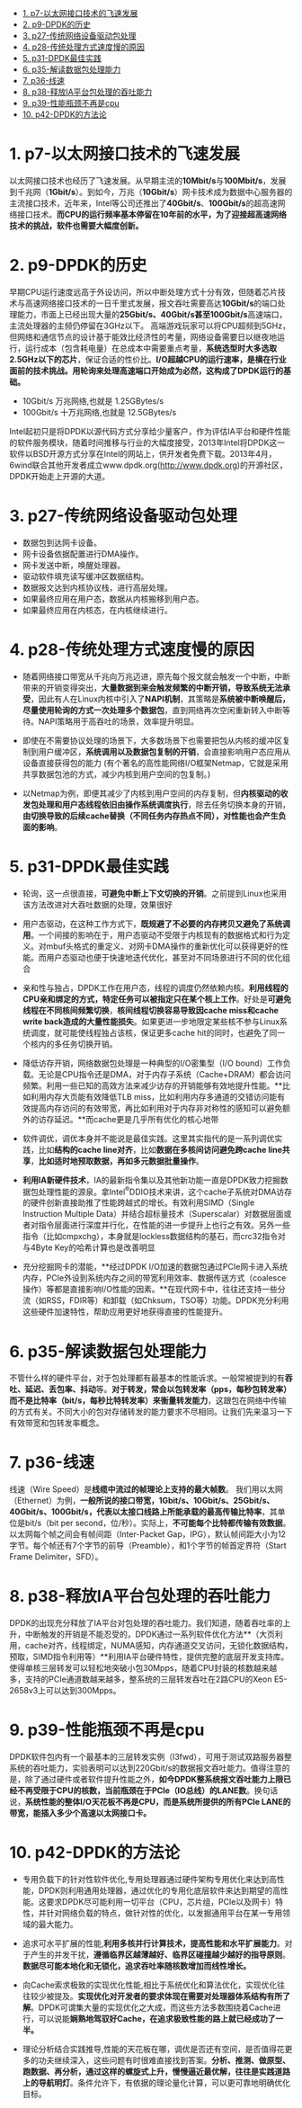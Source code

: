 

<!-- TOC -->

- [1. p7-以太网接口技术的飞速发展](#1-p7-以太网接口技术的飞速发展)
- [2. p9-DPDK的历史](#2-p9-dpdk的历史)
- [3. p27-传统网络设备驱动包处理](#3-p27-传统网络设备驱动包处理)
- [4. p28-传统处理方式速度慢的原因](#4-p28-传统处理方式速度慢的原因)
- [5. p31-DPDK最佳实践](#5-p31-dpdk最佳实践)
- [6. p35-解读数据包处理能力](#6-p35-解读数据包处理能力)
- [7. p36-线速](#7-p36-线速)
- [8. p38-释放IA平台包处理的吞吐能力](#8-p38-释放ia平台包处理的吞吐能力)
- [9. p39-性能瓶颈不再是cpu](#9-p39-性能瓶颈不再是cpu)
- [10. p42-DPDK的方法论](#10-p42-dpdk的方法论)

<!-- /TOC -->

# 1. p7-以太网接口技术的飞速发展
以太网接口技术也经历了飞速发展。从早期主流的**10Mbit/s**与**100Mbit/s**，发展到千兆网（**1Gbit/s**）。到如今，万兆（**10Gbit/s**）网卡技术成为数据中心服务器的主流接口技术，近年来，Intel等公司还推出了**40Gbit/s**、**100Gbit/s**的超高速网络接口技术。**而CPU的运行频率基本停留在10年前的水平，为了迎接超高速网络技术的挑战，软件也需要大幅度创新。**

# 2. p9-DPDK的历史
早期CPU运行速度远高于外设访问，所以中断处理方式十分有效，但随着芯片技术与高速网络接口技术的一日千里式发展，报文吞吐需要高达**10Gbit/s**的端口处理能力，市面上已经出现大量的**25Gbit/s、40Gbit/s甚至100Gbit/s**高速端口，主流处理器的主频仍停留在3GHz以下。
高端游戏玩家可以将CPU超频到5GHz，但网络和通信节点的设计基于能效比经济性的考量，网络设备需要日以继夜地运行，运行成本（包含耗电量）在总成本中需要重点考量，**系统选型时大多选取2.5GHz以下的芯片**，保证合适的性价比。**I/O超越CPU的运行速率，是横在行业面前的技术挑战。用轮询来处理高速端口开始成为必然，这构成了DPDK运行的基础。**

  * 10Gbit/s 万兆网络,也就是 1.25GBytes/s
  * 100Gbit/s 十万兆网络,也就是 12.5GBytes/s

Intel起初只是将DPDK以源代码方式分享给少量客户，作为评估IA平台和硬件性能的软件服务模块，随着时间推移与行业的大幅度接受，2013年Intel将DPDK这一软件以BSD开源方式分享在Intel的网站上，供开发者免费下载。2013年4月，6wind联合其他开发者成立www.dpdk.org(http://www.dpdk.org)的开源社区，DPDK开始走上开源的大道。

# 3. p27-传统网络设备驱动包处理
  - 数据包到达网卡设备。
  - 网卡设备依据配置进行DMA操作。
  - 网卡发送中断，唤醒处理器。
  - 驱动软件填充读写缓冲区数据结构。
  - 数据报文达到内核协议栈，进行高层处理。
  - 如果最终应用在用户态，数据从内核搬移到用户态。
  - 如果最终应用在内核态，在内核继续进行。

# 4. p28-传统处理方式速度慢的原因
  * 随着网络接口带宽从千兆向万兆迈进，原先每个报文就会触发一个中断，中断带来的开销变得突出，**大量数据到来会触发频繁的中断开销，导致系统无法承受**，因此有人在Linux内核中引入了**NAPI机制**，其策略是**系统被中断唤醒后，尽量使用轮询的方式一次处理多个数据包**，直到网络再次空闲重新转入中断等待。NAPI策略用于高吞吐的场景，效率提升明显。

  * 即使在不需要协议处理的场景下，大多数场景下也需要把包从内核的缓冲区复制到用户缓冲区，**系统调用以及数据包复制的开销**，会直接影响用户态应用从设备直接获得包的能力 (有个著名的高性能网络I/O框架Netmap，它就是采用共享数据包池的方式，减少内核到用户空间的包复制。)

  * 以Netmap为例，即便其减少了内核到用户空间的内存复制，但**内核驱动的收发包处理和用户态线程依旧由操作系统调度执行**，除去任务切换本身的开销，**由切换导致的后续cache替换（不同任务内存热点不同），对性能也会产生负面的影响**。
# 5. p31-DPDK最佳实践

  * 轮询，这一点很直接，**可避免中断上下文切换的开销**。之前提到Linux也采用该方法改进对大吞吐数据的处理，效果很好

  * 用户态驱动，在这种工作方式下，**既规避了不必要的内存拷贝又避免了系统调用**。一个间接的影响在于，用户态驱动不受限于内核现有的数据格式和行为定义。对mbuf头格式的重定义、对网卡DMA操作的重新优化可以获得更好的性能。而用户态驱动也便于快速地迭代优化，甚至对不同场景进行不同的优化组合

  * 亲和性与独占，DPDK工作在用户态，线程的调度仍然依赖内核。**利用线程的CPU亲和绑定的方式，特定任务可以被指定只在某个核上工作**。好处是**可避免线程在不同核间频繁切换**，**核间线程切换容易导致因cache miss和cache write back造成的大量性能损失**。如果更进一步地限定某些核不参与Linux系统调度，就可能使线程独占该核，保证更多cache hit的同时，也避免了同一个核内的多任务切换开销。

  * 降低访存开销，网络数据包处理是一种典型的I/O密集型（I/O bound）工作负载。无论是CPU指令还是DMA，对于内存子系统（Cache+DRAM）都会访问频繁。利用一些已知的高效方法来减少访存的开销能够有效地提升性能。**比如利用内存大页能有效降低TLB miss，比如利用内存多通道的交错访问能有效提高内存访问的有效带宽，再比如利用对于内存非对称性的感知可以避免额外的访存延迟。**而cache更是几乎所有优化的核心地带

  * 软件调优，调优本身并不能说是最佳实践。这里其实指代的是一系列调优实践，比如**结构的cache line对齐**，比如**数据在多核间访问避免跨cache line共享**，**比如适时地预取数据，再如多元数据批量操作**。

  * **利用IA新硬件技术**，IA的最新指令集以及其他新功能一直是DPDK致力挖掘数据包处理性能的源泉。拿Intel<sup>®</sup>DDIO技术来讲，这个cache子系统对DMA访存的硬件创新直接助推了性能跨越式的增长。有效利用SIMD（Single Instruction Multiple Data）并结合超标量技术（Superscalar）对数据层面或者对指令层面进行深度并行化，在性能的进一步提升上也行之有效。另外一些指令（比如cmpxchg），本身就是lockless数据结构的基石，而crc32指令对与4Byte Key的哈希计算也是改善明显

  * 充分挖掘网卡的潜能，**经过DPDK I/O加速的数据包通过PCIe网卡进入系统内存，PCIe外设到系统内存之间的带宽利用效率、数据传送方式（coalesce操作）等都是直接影响I/O性能的因素。**在现代网卡中，往往还支持一些分流（如RSS，FDIR等）和卸载（如Chksum，TSO等）功能。DPDK充分利用这些硬件加速特性，帮助应用更好地获得直接的性能提升。

# 6. p35-解读数据包处理能力
不管什么样的硬件平台，对于包处理都有最基本的性能诉求。一般常被提到的有**吞吐、延迟、丢包率、抖动**等。**对于转发，常会以包转发率（pps，每秒包转发率）而不是比特率（bit/s，每秒比特转发率）来衡量转发能力**，这跟包在网络中传输的方式有关。不同大小的包对存储转发的能力要求不尽相同。让我们先来温习一下有效带宽和包转发率概念。


# 7. p36-线速
线速（Wire Speed）是**线缆中流过的帧理论上支持的最大帧数**。
我们用以太网（Ethernet）为例，**一般所说的接口带宽，1Gbit/s、10Gbit/s、25Gbit/s、40Gbit/s、100Gbit/s，代表以太接口线路上所能承载的最高传输比特率**，其单位是bit/s（bit per second，位/秒）。实际上，**不可能每个比特都传输有效数据**。以太网每个帧之间会有帧间距（Inter-Packet Gap，IPG），默认帧间距大小为12字节。每个帧还有7个字节的前导（Preamble），和1个字节的帧首定界符（Start Frame Delimiter，SFD）。

# 8. p38-释放IA平台包处理的吞吐能力
DPDK的出现充分释放了IA平台对包处理的吞吐能力。我们知道，随着吞吐率的上升，中断触发的开销是不能忍受的，DPDK通过一系列软件优化方法**（大页利用，cache对齐，线程绑定，NUMA感知，内存通道交叉访问，无锁化数据结构，预取，SIMD指令利用等）**利用IA平台硬件特性，提供完整的底层开发支持库。使得单核三层转发可以轻松地突破小包30Mpps，随着CPU封装的核数越来越多，支持的PCIe通道数越来越多，整系统的三层转发吞吐在2路CPU的Xeon E5-2658v3上可以达到300Mpps。

# 9. p39-性能瓶颈不再是cpu
DPDK软件包内有一个最基本的三层转发实例（l3fwd），可用于测试双路服务器整系统的吞吐能力，实验表明可以达到220Gbit/s的数据报文吞吐能力。值得注意的是，除了通过硬件或者软件提升性能之外，**如今DPDK整系统报文吞吐能力上限已经不再受限于CPU的核数，当前瓶颈在于PCIe（IO总线）的LANE数**。换句话说，**系统性能的整体I/O天花板不再是CPU，而是系统所提供的所有PCIe LANE的带宽，能插入多少个高速以太网接口卡。**

# 10. p42-DPDK的方法论

  * 专用负载下的针对性软件优化,专用处理器通过硬件架构专用优化来达到高性能，DPDK则利用通用处理器，通过优化的专用化底层软件来达到期望的高性能。这要求DPDK尽可能利用一切平台（CPU，芯片组，PCIe以及网卡）特性，并针对网络负载的特点，做针对性的优化，以发掘通用平台在某一专用领域的最大能力。

  * 追求可水平扩展的性能,**利用多核并行计算技术，提高性能和水平扩展能力**。对于产生的并发干扰，**遵循临界区越薄越好、临界区碰撞越少越好的指导原则**。**数据尽可能本地化和无锁化，追求吞吐率随核数增加而线性增长。**

  * 向Cache索求极致的实现优化性能,相比于系统优化和算法优化，实现优化往往较少被提及。**实现优化对开发者的要求体现在需要对处理器体系结构有所了解**。DPDK可谓集大量的实现优化之大成，而这些方法多数围绕着Cache进行，可以说能**娴熟地驾驭好Cache，在追求极致性能的路上就已经成功了一半。**


  * 理论分析结合实践推导,性能的天花板在哪，调优是否还有空间，是否值得花更多的功夫继续深入，这些问题有时很难直接找到答案。**分析、推测、做原型、跑数据、再分析，通过这样的螺旋式上升，慢慢逼近最优解，往往是实践道路上的导航明灯**。条件允许下，有依据的理论量化计算，可以更可靠地明确优化目标。

